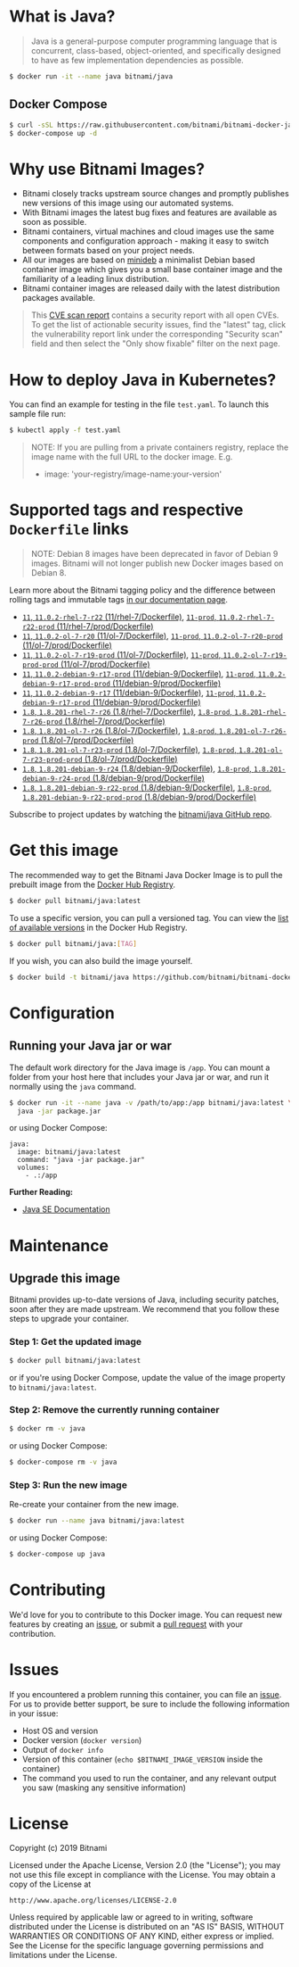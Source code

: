 # What is Java?

> Java is a general-purpose computer programming language that is concurrent, class-based, object-oriented, and specifically designed to have as few implementation dependencies as possible.

```bash
$ docker run -it --name java bitnami/java
```

## Docker Compose

```bash
$ curl -sSL https://raw.githubusercontent.com/bitnami/bitnami-docker-java/master/docker-compose.yml > docker-compose.yml
$ docker-compose up -d
```

# Why use Bitnami Images?

* Bitnami closely tracks upstream source changes and promptly publishes new versions of this image using our automated systems.
* With Bitnami images the latest bug fixes and features are available as soon as possible.
* Bitnami containers, virtual machines and cloud images use the same components and configuration approach - making it easy to switch between formats based on your project needs.
* All our images are based on [minideb](https://github.com/bitnami/minideb) a minimalist Debian based container image which gives you a small base container image and the familiarity of a leading linux distribution.
* Bitnami container images are released daily with the latest distribution packages available.


> This [CVE scan report](https://quay.io/repository/bitnami/java?tab=tags) contains a security report with all open CVEs. To get the list of actionable security issues, find the "latest" tag, click the vulnerability report link under the corresponding "Security scan" field and then select the "Only show fixable" filter on the next page.

# How to deploy Java in Kubernetes?

You can find an example for testing in the file `test.yaml`. To launch this sample file run:

```bash
$ kubectl apply -f test.yaml
```

> NOTE: If you are pulling from a private containers registry, replace the image name with the full URL to the docker image. E.g.
>
> - image: 'your-registry/image-name:your-version'

# Supported tags and respective `Dockerfile` links

> NOTE: Debian 8 images have been deprecated in favor of Debian 9 images. Bitnami will not longer publish new Docker images based on Debian 8.

Learn more about the Bitnami tagging policy and the difference between rolling tags and immutable tags [in our documentation page](https://docs.bitnami.com/containers/how-to/understand-rolling-tags-containers/).


- [`11`, `11.0.2-rhel-7-r22` (11/rhel-7/Dockerfile)](https://github.com/bitnami/bitnami-docker-java/blob/11.0.2-rhel-7-r22/11/rhel-7/Dockerfile), [`11-prod`, `11.0.2-rhel-7-r22-prod` (11/rhel-7/prod/Dockerfile)](https://github.com/bitnami/bitnami-docker-java/blob/11.0.2-rhel-7-r22/11/rhel-7/prod/Dockerfile)
- [`11`, `11.0.2-ol-7-r20` (11/ol-7/Dockerfile)](https://github.com/bitnami/bitnami-docker-java/blob/11.0.2-ol-7-r20/11/ol-7/Dockerfile), [`11-prod`, `11.0.2-ol-7-r20-prod` (11/ol-7/prod/Dockerfile)](https://github.com/bitnami/bitnami-docker-java/blob/11.0.2-ol-7-r20/11/ol-7/prod/Dockerfile)
- [`11`, `11.0.2-ol-7-r19-prod` (11/ol-7/Dockerfile)](https://github.com/bitnami/bitnami-docker-java/blob/11.0.2-ol-7-r19-prod/11/ol-7/Dockerfile), [`11-prod`, `11.0.2-ol-7-r19-prod-prod` (11/ol-7/prod/Dockerfile)](https://github.com/bitnami/bitnami-docker-java/blob/11.0.2-ol-7-r19-prod/11/ol-7/prod/Dockerfile)
- [`11`, `11.0.2-debian-9-r17-prod` (11/debian-9/Dockerfile)](https://github.com/bitnami/bitnami-docker-java/blob/11.0.2-debian-9-r17-prod/11/debian-9/Dockerfile), [`11-prod`, `11.0.2-debian-9-r17-prod-prod` (11/debian-9/prod/Dockerfile)](https://github.com/bitnami/bitnami-docker-java/blob/11.0.2-debian-9-r17-prod/11/debian-9/prod/Dockerfile)
- [`11`, `11.0.2-debian-9-r17` (11/debian-9/Dockerfile)](https://github.com/bitnami/bitnami-docker-java/blob/11.0.2-debian-9-r17/11/debian-9/Dockerfile), [`11-prod`, `11.0.2-debian-9-r17-prod` (11/debian-9/prod/Dockerfile)](https://github.com/bitnami/bitnami-docker-java/blob/11.0.2-debian-9-r17/11/debian-9/prod/Dockerfile)
- [`1.8`, `1.8.201-rhel-7-r26` (1.8/rhel-7/Dockerfile)](https://github.com/bitnami/bitnami-docker-java/blob/1.8.201-rhel-7-r26/1.8/rhel-7/Dockerfile), [`1.8-prod`, `1.8.201-rhel-7-r26-prod` (1.8/rhel-7/prod/Dockerfile)](https://github.com/bitnami/bitnami-docker-java/blob/1.8.201-rhel-7-r26/1.8/rhel-7/prod/Dockerfile)
- [`1.8`, `1.8.201-ol-7-r26` (1.8/ol-7/Dockerfile)](https://github.com/bitnami/bitnami-docker-java/blob/1.8.201-ol-7-r26/1.8/ol-7/Dockerfile), [`1.8-prod`, `1.8.201-ol-7-r26-prod` (1.8/ol-7/prod/Dockerfile)](https://github.com/bitnami/bitnami-docker-java/blob/1.8.201-ol-7-r26/1.8/ol-7/prod/Dockerfile)
- [`1.8`, `1.8.201-ol-7-r23-prod` (1.8/ol-7/Dockerfile)](https://github.com/bitnami/bitnami-docker-java/blob/1.8.201-ol-7-r23-prod/1.8/ol-7/Dockerfile), [`1.8-prod`, `1.8.201-ol-7-r23-prod-prod` (1.8/ol-7/prod/Dockerfile)](https://github.com/bitnami/bitnami-docker-java/blob/1.8.201-ol-7-r23-prod/1.8/ol-7/prod/Dockerfile)
- [`1.8`, `1.8.201-debian-9-r24` (1.8/debian-9/Dockerfile)](https://github.com/bitnami/bitnami-docker-java/blob/1.8.201-debian-9-r24/1.8/debian-9/Dockerfile), [`1.8-prod`, `1.8.201-debian-9-r24-prod` (1.8/debian-9/prod/Dockerfile)](https://github.com/bitnami/bitnami-docker-java/blob/1.8.201-debian-9-r24/1.8/debian-9/prod/Dockerfile)
- [`1.8`, `1.8.201-debian-9-r22-prod` (1.8/debian-9/Dockerfile)](https://github.com/bitnami/bitnami-docker-java/blob/1.8.201-debian-9-r22-prod/1.8/debian-9/Dockerfile), [`1.8-prod`, `1.8.201-debian-9-r22-prod-prod` (1.8/debian-9/prod/Dockerfile)](https://github.com/bitnami/bitnami-docker-java/blob/1.8.201-debian-9-r22-prod/1.8/debian-9/prod/Dockerfile)

Subscribe to project updates by watching the [bitnami/java GitHub repo](https://github.com/bitnami/bitnami-docker-java).

# Get this image

The recommended way to get the Bitnami Java Docker Image is to pull the prebuilt image from the [Docker Hub Registry](https://hub.docker.com/r/bitnami/java).

```bash
$ docker pull bitnami/java:latest
```

To use a specific version, you can pull a versioned tag. You can view the [list of available versions](https://hub.docker.com/r/bitnami/java/tags/) in the Docker Hub Registry.

```bash
$ docker pull bitnami/java:[TAG]
```

If you wish, you can also build the image yourself.

```bash
$ docker build -t bitnami/java https://github.com/bitnami/bitnami-docker-java.git
```

# Configuration

## Running your Java jar or war

The default work directory for the Java image is `/app`. You can mount a folder from your host here that includes your Java jar or war, and run it normally using the `java` command.

```bash
$ docker run -it --name java -v /path/to/app:/app bitnami/java:latest \
  java -jar package.jar
```

or using Docker Compose:

```
java:
  image: bitnami/java:latest
  command: "java -jar package.jar"
  volumes:
    - .:/app
```

**Further Reading:**

  - [Java SE Documentation](https://docs.oracle.com/javase/8/docs/api/)

# Maintenance

## Upgrade this image

Bitnami provides up-to-date versions of Java, including security patches, soon after they are made upstream. We recommend that you follow these steps to upgrade your container.

### Step 1: Get the updated image

```bash
$ docker pull bitnami/java:latest
```

or if you're using Docker Compose, update the value of the image property to `bitnami/java:latest`.

### Step 2: Remove the currently running container

```bash
$ docker rm -v java
```

or using Docker Compose:

```bash
$ docker-compose rm -v java
```

### Step 3: Run the new image

Re-create your container from the new image.

```bash
$ docker run --name java bitnami/java:latest
```

or using Docker Compose:

```bash
$ docker-compose up java
```

# Contributing

We'd love for you to contribute to this Docker image. You can request new features by creating an [issue](https://github.com/bitnami/bitnami-docker-java/issues), or submit a [pull request](https://github.com/bitnami/bitnami-docker-java/pulls) with your contribution.

# Issues

If you encountered a problem running this container, you can file an [issue](https://github.com/bitnami/bitnami-docker-java/issues). For us to provide better support, be sure to include the following information in your issue:

- Host OS and version
- Docker version (`docker version`)
- Output of `docker info`
- Version of this container (`echo $BITNAMI_IMAGE_VERSION` inside the container)
- The command you used to run the container, and any relevant output you saw (masking any sensitive
information)

# License

Copyright (c) 2019 Bitnami

Licensed under the Apache License, Version 2.0 (the "License");
you may not use this file except in compliance with the License.
You may obtain a copy of the License at

    http://www.apache.org/licenses/LICENSE-2.0

Unless required by applicable law or agreed to in writing, software
distributed under the License is distributed on an "AS IS" BASIS,
WITHOUT WARRANTIES OR CONDITIONS OF ANY KIND, either express or implied.
See the License for the specific language governing permissions and
limitations under the License.
